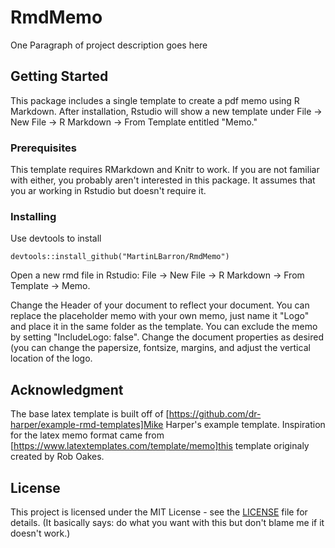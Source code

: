 # RmdMemo

One Paragraph of project description goes here

## Getting Started

This package includes a single template to create a pdf memo using R Markdown.  After installation, Rstudio will show a new template under File -> New File -> R Markdown -> From Template entitled "Memo." 

### Prerequisites

This template requires RMarkdown and Knitr to work.  If you are not familiar with either, you probably aren't interested in this package.  It assumes that you ar working in Rstudio but doesn't require it.   

### Installing

Use devtools to install

```
devtools::install_github("MartinLBarron/RmdMemo")
```
Open a new rmd file in Rstudio: File -> New File -> R Markdown -> From Template -> Memo.

Change the Header of your document to reflect your document. You can replace the placeholder memo with your own memo, just name it "Logo" and place it in the same folder as the template.  You can exclude the memo by setting "IncludeLogo: false".  Change the document properties as desired (you can change the papersize, fontsize, margins, and adjust the vertical location of the logo.

## Acknowledgment

The base latex template is built off of [https://github.com/dr-harper/example-rmd-templates]Mike Harper's example template.  Inspiration for the latex memo format came from [https://www.latextemplates.com/template/memo]this template originaly created by Rob Oakes.


## License

This project is licensed under the MIT License - see the [LICENSE](LICENSE) file for details. (It basically says: do what you want with this but don't blame me if it doesn't work.)


